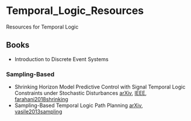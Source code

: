 # Temporal_Logic_Resources
Resources for Temporal Logic

## Books
- Introduction to Discrete Event Systems 

### Sampling-Based 
- Shrinking Horizon Model Predictive Control with Signal Temporal
Logic Constraints under Stochastic Disturbances [arXiv](https://arxiv.org/pdf/1705.02152.pdf), [IEEE](https://ieeexplore.ieee.org/document/6315419), [farahani2018shrinking](/papers/farahani2018shrinking.pdf)
- Sampling-Based Temporal Logic Path Planning [arXiv](https://arxiv.org/abs/1307.7263), [vasile2013sampling](/papers/vasile2013sampling.pdf)

